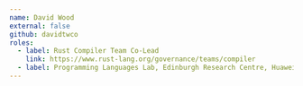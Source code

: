 ```yaml
---
name: David Wood
external: false
github: davidtwco
roles:
  - label: Rust Compiler Team Co-Lead
    link: https://www.rust-lang.org/governance/teams/compiler
  - label: Programming Languages Lab, Edinburgh Research Centre, Huawei
---
```

